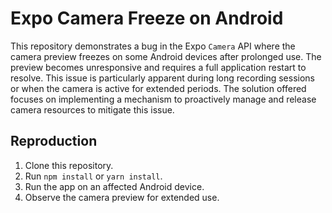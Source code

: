 # Expo Camera Freeze on Android

This repository demonstrates a bug in the Expo `Camera` API where the camera preview freezes on some Android devices after prolonged use. The preview becomes unresponsive and requires a full application restart to resolve. This issue is particularly apparent during long recording sessions or when the camera is active for extended periods. The solution offered focuses on implementing a mechanism to proactively manage and release camera resources to mitigate this issue. 

## Reproduction

1. Clone this repository.
2. Run `npm install` or `yarn install`.
3. Run the app on an affected Android device. 
4. Observe the camera preview for extended use.
